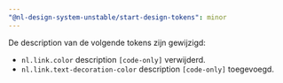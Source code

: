 ```yaml
---
"@nl-design-system-unstable/start-design-tokens": minor
---
```


De description van de volgende tokens zijn gewijzigd:

- `nl.link.color` description `[code-only]` verwijderd.
- `nl.link.text-decoration-color` description `[code-only]` toegevoegd.

